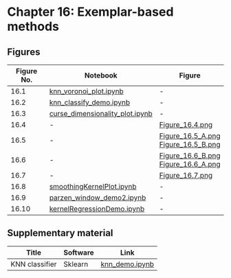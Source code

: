 
# Chapter 16: Exemplar-based methods

## Figures

|Figure No. | Notebook | Figure |
|--|--|--|
| 16.1 | [knn_voronoi_plot.ipynb](knn_voronoi_plot.ipynb) | - |
| 16.2 | [knn_classify_demo.ipynb](knn_classify_demo.ipynb) | - |
| 16.3 | [curse_dimensionality_plot.ipynb](curse_dimensionality_plot.ipynb) | - |
| 16.4 | - | [Figure_16.4.png](https://github.com/probml/pml-book/blob/main/book1-figures/Figure_16.4.png)<br/> |
| 16.5 | - | [Figure_16.5_A.png](https://github.com/probml/pml-book/blob/main/book1-figures/Figure_16.5_A.png)<br/>[Figure_16.5_B.png](https://github.com/probml/pml-book/blob/main/book1-figures/Figure_16.5_B.png)<br/> |
| 16.6 | - | [Figure_16.6_B.png](https://github.com/probml/pml-book/blob/main/book1-figures/Figure_16.6_B.png)<br/>[Figure_16.6_A.png](https://github.com/probml/pml-book/blob/main/book1-figures/Figure_16.6_A.png)<br/> |
| 16.7 | - | [Figure_16.7.png](https://github.com/probml/pml-book/blob/main/book1-figures/Figure_16.7.png)<br/> |
| 16.8 | [smoothingKernelPlot.ipynb](smoothingKernelPlot.ipynb) | - |
| 16.9 | [parzen_window_demo2.ipynb](parzen_window_demo2.ipynb) | - |
| 16.10 | [kernelRegressionDemo.ipynb](kernelRegressionDemo.ipynb) | - |

## Supplementary material

|Title|Software|Link|
-|-|-
|KNN classifier|Sklearn|[knn_demo.ipynb](https://colab.research.google.com/github/probml/pyprobml/blob/master/notebooks/book1/16/knn_demo.ipynb)
